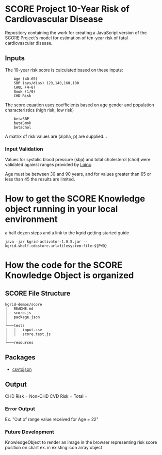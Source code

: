 # SCORE Project 10-Year Risk of Cardiovascular Disease
Repository containing the work for creating a JavaScript version of the SCORE Project's model for estimation of ten-year risk of fatal cardiovascular disease.

## Inputs

The 10-year risk score is calculated based on these inputs:
       
        Age (40-65)
        SBP (sys/dias) 120,140,160,180
        CHOL (4-8)
        Smok (1/0)
        CHD Risk
        
The score equation uses coefficients based on age gender and population characteristics (high risk, low risk)

        betaSBP
        betaSmok
        betaChol
                
A matrix of risk values are (alpha, p) are supplied...
        
### Input Validation
Values for systolic blood pressure (sbp) and total cholesterol (chol) were validated against ranges provided by [Loinc](https://loinc.org/).

Age must be between 30 and 90 years, and for values greater than 65 or less than 45 the results are limited.

# How to get the SCORE Knowledge object running in your local environment

a half dozen steps and a link to the kgrid getting started guide

```
java -jar kgrid-activator-1.0.5.jar --kgrid.shelf.cdostore.url=filesystem:file:${PWD}
```


# How the code for the SCORE Knowledge Object is organized
        
## SCORE File Structure

```
kgrid-demos/score
│   README.md
│   score.js
|   package.json
│
└───tests
│   │   input.csv
│   │   score.test.js
│   
└───resources
```

## Packages
* [csvtojson](https://www.npmjs.com/package/csvtojson#parameters)

## Output

CHD Risk = 
Non-CHD CVD Risk = 
Total = 



### Error Output

Ex. "Out of range value received for Age = 22" 

### Future Development

KnowledgeObject to render an image in the browser representing risk score position on chart
ex. in existing icon array object
